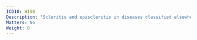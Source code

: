 ```yaml
---
ICD10: H190
Description: "Scleritis and episcleritis in diseases classified elsewhere"
Matters: No
Weight: 0
---
```

